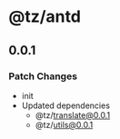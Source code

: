 # @tz/antd

## 0.0.1

### Patch Changes

- init
- Updated dependencies
  - @tz/translate@0.0.1
  - @tz/utils@0.0.1
